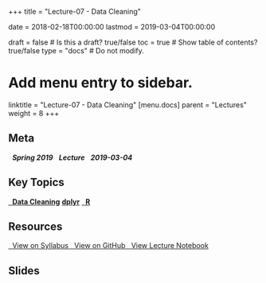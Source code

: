 +++
title = "Lecture-07 - Data Cleaning"

date = 2018-02-18T00:00:00
lastmod = 2019-03-04T00:00:00

draft = false  # Is this a draft? true/false
toc = true  # Show table of contents? true/false
type = "docs"  # Do not modify.

# Add menu entry to sidebar.
linktitle = "Lecture-07 - Data Cleaning"
[menu.docs]
  parent = "Lectures"
  weight = 8
+++

## Meta
<i class="meta-badge semester-sp19"><i class="far fa-calendar-alt fa-lg"></i>&nbsp; **Spring 2019** </i> 
<i class="meta-badge progress-draft"><i class="fas fa-tasks fa-lg"></i>&nbsp; **Lecture** </i> 
<i class="meta-badge progress-update"><i class="far fa-clock fa-lg"></i>&nbsp; **2019-03-04** </i>

## Key Topics
<a class="meta-badge keyword" href="/docs/topic-index/#a-d"><i class="fas fa-tags fa-lg"></i>&nbsp; **Data Cleaning**</a> 
<a class="meta-badge package" href="/docs/topic-index/#a-d"><i class="fas fa-archive fa-lg"></i> **dplyr**</a> 
<a class="meta-badge tool" href="/docs/topic-index/#q-t"><i class="fas fa-wrench fa-lg"></i>&nbsp; **R**</a>

## Resources
<a class="btn btn-outline-primary resource" href="https://slu-soc5650.github.io/syllabus/lecture-07-data-cleaning.html" target="_blank"><i class="fas fa-book fa-lg"></i>&nbsp; View on Syllabus </a> 
<a class="btn btn-outline-primary resource" href="https://github.com/slu-soc5650/lecture-07" target="_blank"><i class="fab fa-github fa-lg"></i>&nbsp; View on GitHub </a> 
<a class="btn btn-outline-primary resource" href="http://slu-soc5650.github.io/lecture-07/index.nb.html" target="_blank"><i class="fab fa-markdown fa-lg"></i>&nbsp; View Lecture Notebook </a>

## Slides
<p> </p>
<script async class="speakerdeck-embed" data-id="b3c0d903b15146e8a38fa984d46e1366" data-ratio="1.33333333333333" src="//speakerdeck.com/assets/embed.js"></script>
<p> </p>
